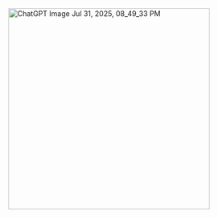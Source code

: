 <img width="400" height="400" alt="ChatGPT Image Jul 31, 2025, 08_49_33 PM" src="https://github.com/user-attachments/assets/0703be0b-ddbc-47a5-b0c4-2adb84cb9f80" />

